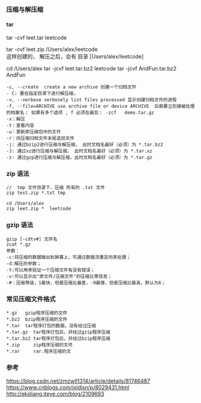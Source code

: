 ### 压缩与解压缩  

#### tar   
tar -cvf leet.tar leetcode  

tar -cvf leet.zip /Users/alex/leetcode  
这样创建的， 解压之后，会有 目录 [Users/alex/leetcode]  

cd /Users/alex 
tar -jcvf leet.tar.bz2 leetcode
tar -jcvf AndFun.tar.bz2 AndFun
```
-c, --create  create a new archive 创建一个归档文件
- C: 要在指定目录下进行解压缩，
-v, --verbose verbosely list files processed 显示创建归档文件的进程
-f, --file=ARCHIVE use archive file or device ARCHIVE  后面要立刻接被处理的档案名； 如果有多个选项 , f 必须在最后； -zcf   demo.tar.gz  
-x：解压  
-t：查看内容  
-u：更新原压缩包中的文件
-r：向压缩归档文件末尾追加文件  
-j: 通过bzip2进行压缩与解压缩， 此时文档名最好（必须）为 *.tar.bz2  
-J: 通过xz进行压缩与解压缩， 此时文档名最好（必须）为 *.tar.xz
-z: 通过gzp进行压缩与解压缩，此时文档名最好（必须）为 *.tar.gz
```

### zip 语法  
```
//  tmp 文件目录下，压缩 所有的 .txt 文件
zip test.zip *.txt tmp  

cd /Users/alex 
zip leet.zip *  leetcode  
```
### gzip 语法  
```
gzip [-cdtv#] 文件名  
zcat *.gz  
参数：  
-c:将压缩的数据输出到屏幕上，可通过数据流重定向来处理；  
-d:解压的参数；  
-t:可以用来验证一个压缩文件有没有错误；  
-v:可以显示出"原文件/压缩文件"的压缩比等信息；  
-#：压缩等级，1最快，但是压缩比最差，-9最慢，但是压缩比最高，默认为6；  
```
###  常见压缩文件格式  
```
*.gz   gzip程序压缩的文件  
*.bz2  bzip程序压缩的文件  
*.tar  tar程序打包的数据，没有经过压缩  
*.tar.gz  tar程序打包后，并经过gzip程序压缩  
*.tar.bz2 tar程序打包后，并经过bzip程序压缩  
*.zip     zip程序压缩的文件  
*.rar     rar.程序压缩的文
```
### 参考  
https://blog.csdn.net/zmzwll1314/article/details/81746487  
https://www.cnblogs.com/jxldjsn/p/8029431.html  
http://eksliang.iteye.com/blog/2109693  

